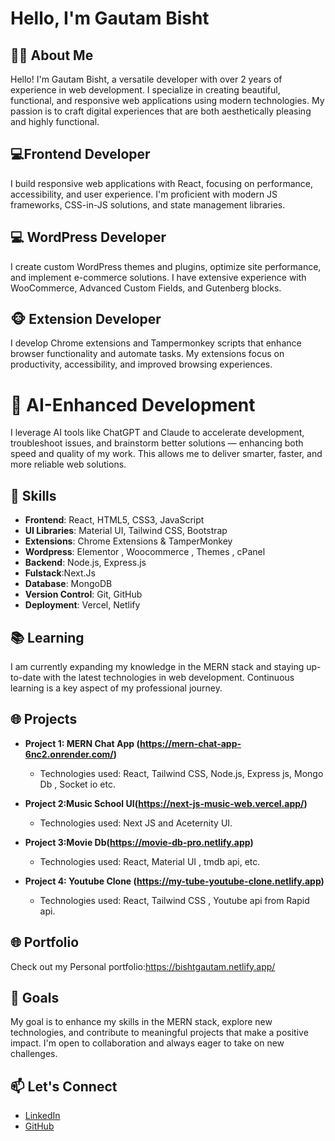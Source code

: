# Hello, I'm Gautam Bisht

## 👨‍💻 About Me
Hello! I'm Gautam Bisht, a versatile developer with over 2 years of experience in web development. I specialize in creating beautiful, functional, and responsive web applications using modern technologies. My passion is to craft digital experiences that are both aesthetically pleasing and highly functional.

## 💻Frontend Developer
I build responsive web applications with React, focusing on performance, accessibility, and user experience. I'm proficient with modern JS frameworks, CSS-in-JS solutions, and state management libraries.

## 💻 WordPress Developer
I create custom WordPress themes and plugins, optimize site performance, and implement e-commerce solutions. I have extensive experience with WooCommerce, Advanced Custom Fields, and Gutenberg blocks.

## 🐵 Extension Developer
I develop Chrome extensions and Tampermonkey scripts that enhance browser functionality and automate tasks. My extensions focus on productivity, accessibility, and improved browsing experiences.

# 🤖 AI-Enhanced Development
I leverage AI tools like ChatGPT and Claude to accelerate development, troubleshoot issues, and brainstorm better solutions — enhancing both speed and quality of my work. This allows me to deliver smarter, faster, and more reliable web solutions.


## 🚀 Skills
- **Frontend**: React, HTML5, CSS3, JavaScript
- **UI Libraries**: Material UI, Tailwind CSS, Bootstrap
- **Extensions**: Chrome Extensions & TamperMonkey
- **Wordpress**: Elementor , Woocommerce , Themes , cPanel
- **Backend**: Node.js, Express.js
- **Fulstack**:Next.Js
- **Database**: MongoDB
- **Version Control**: Git, GitHub
- **Deployment**: Vercel, Netlify



## 📚 Learning
I am currently expanding my knowledge in the MERN stack and staying up-to-date with the latest technologies in web development. Continuous learning is a key aspect of my professional journey.

## 🌐 Projects
- **Project 1: MERN Chat App  (https://mern-chat-app-6nc2.onrender.com/)**
    - Technologies used: React, Tailwind CSS, Node.js, Express js, Mongo Db , Socket io etc.

- **Project 2:Music School UI(https://next-js-music-web.vercel.app/)**
  
  - Technologies used: Next JS and Aceternity UI.

- **Project 3:Movie Db(https://movie-db-pro.netlify.app)**
  
  - Technologies used: React, Material UI , tmdb api, etc.

- **Project 4: Youtube Clone (https://my-tube-youtube-clone.netlify.app)**
 
  - Technologies used: React, Tailwind CSS , Youtube api from Rapid api.
    
## 🌐 Portfolio
Check out my Personal portfolio:https://bishtgautam.netlify.app/

## 🌱 Goals
My goal is to enhance my skills in the MERN stack, explore new technologies, and contribute to meaningful projects that make a positive impact. I'm open to collaboration and always eager to take on new challenges.

## 📫 Let's Connect
- [LinkedIn](https://www.linkedin.com/in/gautam-bisht-863225277/?utm_source=share&utm_campaign=share_via&utm_content=profile&utm_medium=android_app)
- [GitHub](https://github.com/GautamBisht12)
